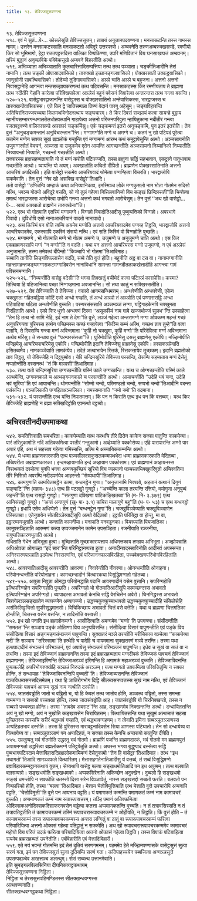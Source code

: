 ```yaml
---
title: १३. तेविज्जसुत्तवण्णना

---
```

१३. तेविज्जसुत्तवण्णना  
५१८. एवं मे सुतं…पे॰… कोसलेसूति तेविज्जसुत्तम्। तत्रायं अनुत्तानपदवण्णना। मनसाकटन्ति तस्स गामस्स नामम्। उत्तरेन मनसाकटस्साति मनसाकटतो अविदूरे उत्तरपस्से। अम्बवनेति तरुणअम्बरुक्खसण्डे, रमणीयो किर सो भूमिभागो, हेट्ठा रजतपट्टसदिसा वालिका विप्पकिण्णा, उपरि मणिवितानं विय घनसाखापत्तं अम्बवनम्। तस्मिं बुद्धानं अनुच्छविके पविवेकसुखे अम्बवने विहरतीति अत्थो।  
५१९. अभिञ्ञाता अभिञ्ञाताति कुलचारित्तादिसम्पत्तिया तत्थ तत्थ पञ्ञाता। चङ्कीतिआदीनि तेसं नामानि। तत्थ चङ्की ओपासादवासिको। तारुक्खो इच्छानङ्गलवासिको। पोक्खरसाती उक्कट्ठवासिको। जाणुसोणी सावत्थिवासिको। तोदेय्यो तुदिगामवासिको। अञ्ञे चाति अञ्ञे च बहुजना। अत्तनो अत्तनो निवासट्ठानेहि आगन्त्वा मन्तसज्झायकरणत्थं तत्थ पटिवसन्ति। मनसाकटस्स किर रमणीयताय ते ब्राह्मणा तत्थ नदीतीरे गेहानि कारेत्वा परिक्खिपापेत्वा अञ्ञेसं बहूनं पवेसनं निवारेत्वा अन्तरन्तरा तत्थ गन्त्वा वसन्ति।  
५२०-५२१. वासेट्ठभारद्वाजानन्ति वासेट्ठस्स च पोक्खरसातिनो अन्तेवासिकस्स, भारद्वाजस्स च तारुक्खन्तेवासिकस्स। एते किर द्वे जातिसम्पन्ना तिण्णं वेदानं पारगू अहेसुम्। जङ्घविहारन्ति अतिचिरनिसज्जपच्चया किलमथविनोदनत्थाय जङ्घचारम्। ते किर दिवसं सज्झायं कत्वा सायन्हे वुट्ठाय न्हानीयसम्भारगन्धमालतेलधोतवत्थानि गाहापेत्वा अत्तनो परिजनपरिवुता न्हायितुकामा नदीतीरं गन्त्वा रजतपट्टवण्णे वालिकासण्डे अपरापरं चङ्कमिंसु। एकं चङ्कमन्तं इतरो अनुचङ्कमि, पुन इतरं इतरोति। तेन वुत्तं ‘‘अनुचङ्कमन्तानं अनुविचरन्तान’’न्ति। मग्गामग्गेति मग्गे च अमग्गे च। कतमं नु खो पटिपदं पूरेत्वा कतमेन मग्गेन सक्का सुखं ब्रह्मलोकं गन्तुन्ति एवं मग्गामग्गं आरब्भ कथं समुट्ठापेसुन्ति अत्थो। अञ्जसायनोति उजुमग्गस्सेतं वेवचनं, अञ्जसा वा उजुकमेव एतेन आयन्ति आगच्छन्तीति अञ्जसायनो निय्यानिको निय्यातीति निय्यायन्तो निय्याति, गच्छन्तो गच्छतीति अत्थो।  
तक्करस्स ब्रह्मसहब्यतायाति यो तं मग्गं करोति पटिपज्जति, तस्स ब्रह्मुना सद्धिं सहभावाय, एकट्ठाने पातुभावाय गच्छतीति अत्थो। य्वायन्ति यो अयम्। अक्खातोति कथितो दीपितो। ब्राह्मणेन पोक्खरसातिनाति अत्तनो आचरियं अपदिसति। इति वासेट्ठो सकमेव आचरियवादं थोमेत्वा पग्गण्हित्वा विचरति। भारद्वाजोपि सकमेवाति। तेन वुत्तं ‘‘नेव खो असक्खि वासेट्ठो’’तिआदि।  
ततो वासेट्ठो ‘‘उभिन्नम्पि अम्हाकं कथा अनिय्यानिकाव, इमस्मिञ्च लोके मग्गकुसलो नाम भोता गोतमेन सदिसो नत्थि, भवञ्च गोतमो अविदूरे वसति, सो नो तुलं गहेत्वा निसिन्नवाणिजो विय कङ्खं छिन्दिस्सती’’ति चिन्तेत्वा तमत्थं भारद्वाजस्स आरोचेत्वा उभोपि गन्त्वा अत्तनो कथं भगवतो आरोचेसुम्। तेन वुत्तं ‘‘अथ खो वासेट्ठो…पे॰… य्वायं अक्खातो ब्राह्मणेन तारुक्खेना’’ति।  
५२२. एत्थ भो गोतमाति एतस्मिं मग्गामग्गे। विग्गहो विवादोतिआदीसु पुब्बुप्पत्तिको विग्गहो। अपरभागे विवादो। दुविधोपि एसो नानाआचरियानं वादतो नानावादो।  
५२३. अथ किस्मिं पन वोति त्वम्पि अयमेव मग्गोति अत्तनो आचरियवादमेव पग्गय्ह तिट्ठसि, भारद्वाजोपि अत्तनो आचरियवादमेव, एकस्सापि एकस्मिं संसयो नत्थि। एवं सति किस्मिं वो विग्गहोति पुच्छति।  
५२४. मग्गामग्गे , भो गोतमाति मग्गे भो गोतम अमग्गे च, उजुमग्गे च अनुजुमग्गे चाति अत्थो। एस किर एकब्राह्मणस्सापि मग्गं ‘‘न मग्गो’’ति न वदति। यथा पन अत्तनो आचरियस्स मग्गो उजुमग्गो, न एवं अञ्ञेसं अनुजानाति, तस्मा तमेवत्थं दीपेन्तो ‘‘किञ्चापि भो गोतमा’’तिआदिमाह।  
सब्बानि तानीति लिङ्गविपल्लासेन वदति, सब्बे तेति वुत्तं होति। बहूनीति अट्ठ वा दस वा। नानामग्गानीति महन्तामहन्तजङ्घमग्गसकटमग्गादिवसेन नानाविधानि सामन्ता गामनदीतळाकखेत्तादीहि आगन्त्वा गामं पविसनमग्गानि।  
५२५-५२६. ‘‘निय्यन्तीति वासेट्ठ वदेसी’’ति भगवा तिक्खत्तुं वचीभेदं कत्वा पटिञ्ञं कारापेसि। कस्मा? तित्थिया हि पटिजानित्वा पच्छा निग्गय्हमाना अवजानन्ति। सो तथा कातुं न सक्खिस्सतीति।  
५२७-५२९. तेव तेविज्जाति ते तेविज्जा। वकारो आगमसन्धिमत्तम्। अन्धवेणीति अन्धपवेणी, एकेन चक्खुमता गहितयट्ठिया कोटिं एको अन्धो गण्हति, तं अन्धं अञ्ञो तं अञ्ञोति एवं पण्णाससट्ठि अन्धा पटिपाटिया घटिता अन्धवेणीति वुच्चति। परम्परसंसत्ताति अञ्ञमञ्ञं लग्गा, यट्ठिगाहकेनपि चक्खुमता विरहिताति अत्थो। एको किर धुत्तो अन्धगणं दिस्वा ‘‘असुकस्मिं नाम गामे खज्जभोज्जं सुलभ’’न्ति उस्साहेत्वा ‘‘तेन हि तत्थ नो सामि नेहि, इदं नाम ते देमा’’ति वुत्ते, लञ्जं गहेत्वा अन्तरामग्गे मग्गा ओक्कम्म महन्तं गच्छं अनुपरिगन्त्वा पुरिमस्स हत्थेन पच्छिमस्स कच्छं गण्हापेत्वा ‘‘किञ्चि कम्मं अत्थि, गच्छथ ताव तुम्हे’’ति वत्वा पलायि, ते दिवसम्पि गन्त्वा मग्गं अविन्दमाना ‘‘कुहिं नो चक्खुमा, कुहिं मग्गो’’ति परिदेवित्वा मग्गं अविन्दमाना तत्थेव मरिंसु। ते सन्धाय वुत्तं ‘‘परम्परसंसत्ता’’ति। पुरिमोपीति पुरिमेसु दससु ब्राह्मणेसु एकोपि। मज्झिमोपीति मज्झिमेसु आचरियपाचरियेसु एकोपि। पच्छिमोपीति इदानि तेविज्जेसु ब्राह्मणेसु एकोपि। हस्सकञ्ञेवाति हसितब्बमेव। नामकञ्ञेवाति लामकंयेव। तदेतं अत्थाभावेन रित्तकं, रित्तकत्तायेव तुच्छकम्। इदानि ब्रह्मलोको ताव तिट्ठतु, यो तेविज्जेहि न दिट्ठपुब्बोव। येपि चन्दिमसूरिये तेविज्जा पस्सन्ति, तेसम्पि सहब्यताय मग्गं देसेतुं नप्पहोन्तीति दस्सनत्थं ‘‘तं किं मञ्ञसी’’तिआदिमाह।  
५३०. तत्थ यतो चन्दिमसूरिया उग्गच्छन्तीति यस्मिं काले उग्गच्छन्ति। यत्थ च ओग्गच्छन्तीति यस्मिं काले अत्थमेन्ति, उग्गमनकाले च अत्थङ्गमनकाले च पस्सन्तीति अत्थो। आयाचन्तीति ‘‘उदेहि भवं चन्द, उदेहि भवं सूरिया’’ति एवं आयाचन्ति। थोमयन्तीति ‘‘सोम्मो चन्दो, परिमण्डलो चन्दो, सप्पभो चन्दो’’तिआदीनि वदन्ता पसंसन्ति। पञ्जलिकाति पग्गहितअञ्जलिका। नमस्समानाति ‘‘नमो नमो’’ति वदमाना।  
५३१-५३२. यं पस्सन्तीति एत्थ यन्ति निपातमत्तम्। किं पन न किराति एत्थ इध पन किं वत्तब्बम्। यत्थ किर तेविज्जेहि ब्राह्मणेहि न ब्रह्मा सक्खिदिट्ठोति एवमत्थो दट्ठब्बो।  


## अचिरवतीनदीउपमाकथा

५४२. समतित्तिकाति समभरिता। काकपेय्याति यत्थ कत्थचि तीरे ठितेन काकेन सक्का पातुन्ति काकपेय्या। पारं तरितुकामोति नदिं अतिक्कमित्वा परतीरं गन्तुकामो। अव्हेय्याति पक्कोसेय्य। एहि पारापारन्ति अम्भो पार अपारं एहि, अथ मं सहसाव गहेत्वा गमिस्ससि, अत्थि मे अच्चायिककम्मन्ति अत्थो।  
५४४. ये धम्मा ब्राह्मणकारकाति एत्थ पञ्चसीलदसकुसलकम्मपथभेदा धम्मा ब्राह्मणकारकाति वेदितब्बा , तब्बिपरीता अब्राह्मणकारका। इन्दमव्हायामाति इन्दं अव्हायाम पक्कोसाम। एवं ब्राह्मणानं अव्हायनस्स निरत्थकतं दस्सेत्वा पुनपि भगवा अण्णवकुच्छियं सूरियो विय जलमानो पञ्चसतभिक्खुपरिवुतो अचिरवतिया तीरे निसिन्नो अपरम्पि नदीउपमंयेव आहरन्तो ‘‘सेय्यथापी’’तिआदिमाह।  
५४६. कामगुणाति कामयितब्बट्ठेन कामा, बन्धनट्ठेन गुणा। ‘‘अनुजानामि भिक्खवे, अहतानं वत्थानं दिगुणं सङ्घाटि’’न्ति (महाव॰ ३४८) एत्थ हि पटलट्ठो गुणट्ठो। ‘‘अच्चेन्ति काला तरयन्ति रत्तियो, वयोगुणा अनुपुब्बं जहन्ती’’ति एत्थ रासट्ठो गुणट्ठो। ‘‘सतगुणा दक्खिणा पाटिकङ्खितब्बा’’ति (म॰ नि॰ ३.३७९) एत्थ आनिसंसट्ठो गुणट्ठो। ‘‘अन्तं अन्तगुणं (खु॰ पा॰ ३.१) कयिरा मालागुणे बहू’’ति (ध॰ प॰ ५३) च एत्थ बन्धनट्ठो गुणट्ठो। इधापि एसेव अधिप्पेतो। तेन वुत्तं ‘‘बन्धनट्ठेन गुणा’’ति। चक्खुविञ्ञेय्याति चक्खुविञ्ञाणेन पस्सितब्बा। एतेनुपायेन सोतविञ्ञेय्यादीसुपि अत्थो वेदितब्बो। इट्ठाति परियिट्ठा वा होन्तु, मा वा, इट्ठारम्मणभूताति अत्थो। कन्ताति कामनीया। मनापाति मनवड्ढनका। पियरूपाति पियजातिका। कामूपसञ्हिताति आरम्मणं कत्वा उप्पज्जमानेन कामेन उपसञ्हिता। रजनीयाति रञ्जनीया, रागुप्पत्तिकारणभूताति अत्थो।  
गधिताति गेधेन अभिभूता हुत्वा। मुच्छिताति मुच्छाकारप्पत्ताय अधिमत्तकाय तण्हाय अभिभूता। अज्झोपन्नाति अधिओपन्ना ओगाळ्हा ‘‘इदं सार’’न्ति परिनिट्ठानप्पत्ता हुत्वा। अनादीनवदस्साविनोति आदीनवं अपस्सन्ता। अनिस्सरणपञ्ञाति इदमेत्थ निस्सरणन्ति, एवं परिजाननपञ्ञाविरहिता, पच्चवेक्खणपरिभोगविरहिताति अत्थो।  
५४८. आवरणातिआदीसु आवरन्तीति आवरणा। निवारेन्तीति नीवरणा। ओनन्धन्तीति ओनाहना। परियोनन्धन्तीति परियोनाहना। कामच्छन्दादीनं वित्थारकथा विसुद्धिमग्गतो गहेतब्बा।  
५४९-५५०. आवुता निवुता ओनद्धा परियोनद्धाति पदानि आवरणादीनं वसेन वुत्तानि। सपरिग्गहोति इत्थिपरिग्गहेन सपरिग्गहोति पुच्छति। अपरिग्गहो भो गोतमातिआदीसुपि कामच्छन्दस्स अभावतो इत्थिपरिग्गहेन अपरिग्गहो। ब्यापादस्स अभावतो केनचि सद्धिं वेरचित्तेन अवेरो। थिनमिद्धस्स अभावतो चित्तगेलञ्ञसङ्खातेन ब्यापज्जेन अब्यापज्जो। उद्धच्चकुक्कुच्चाभावतो उद्धच्चकुक्कुच्चादीहि संकिलेसेहि असंकिलिट्ठचित्तो सुपरिसुद्धमानसो। विचिकिच्छाय अभावतो चित्तं वसे वत्तेति। यथा च ब्राह्मणा चित्तगतिका होन्तीति, चित्तस्स वसेन वत्तन्ति, न तादिसोति वसवत्ती।  
५५२. इध खो पनाति इध ब्रह्मलोकमग्गे। आसीदित्वाति अमग्गमेव ‘‘मग्गो’’ति उपगन्त्वा। संसीदन्तीति ‘‘समतल’’न्ति सञ्ञाय पङ्कं ओतिण्णा विय अनुप्पविसन्ति। संसीदित्वा विसारं पापुणन्तीति एवं पङ्के विय संसीदित्वा विसारं अङ्गमङ्गसंभञ्जनं पापुणन्ति। सुक्खतरं मञ्ञे तरन्तीति मरीचिकाय वञ्चेत्वा ‘‘काकपेय्या नदी’’ति सञ्ञाय ‘‘तरिस्सामा’’ति हत्थेहि च पादेहि च वायममाना सुक्खतरणं मञ्ञे तरन्ति। तस्मा यथा हत्थपादादीनं संभञ्जनं परिभञ्जनं, एवं अपायेसु संभञ्जनं परिभञ्जनं पापुणन्ति। इधेव च सुखं वा सातं वा न लभन्ति। तस्मा इदं तेविज्जानं ब्राह्मणानन्ति तस्मा इदं ब्रह्मसहब्यताय मग्गदीपकं तेविज्जकं पावचनं तेविज्जानं ब्राह्मणानम्। तेविज्जाइरिणन्ति तेविज्जाअरञ्ञं इरिणन्ति हि अगामकं महाअरञ्ञं वुच्चति। तेविज्जाविवनन्ति पुप्फफलेहि अपरिभोगरुक्खेहि सञ्छन्नं निरुदकं अरञ्ञम्। यत्थ मग्गतो उक्कमित्वा परिवत्तितुम्पि न सक्का होन्ति, तं सन्धायाह ‘‘तेविज्जाविवनन्तिपि वुच्चती’’ति। तेविज्जाब्यसनन्ति तेविज्जानं पञ्चविधब्यसनसदिसमेतम्। यथा हि ञातिरोगभोग दिट्ठि सीलब्यसनप्पत्तस्स सुखं नाम नत्थि, एवं तेविज्जानं तेविज्जकं पावचनं आगम्म सुखं नाम नत्थीति दस्सेति।  
५५४. जातसंवड्ढोति जातो च वड्ढितो च, यो हि केवलं तत्थ जातोव होति, अञ्ञत्थ वड्ढितो, तस्स समन्ता गाममग्गा न सब्बसो पच्चक्खा होन्ति, तस्मा जातसंवड्ढोति आह। जातसंवड्ढोपि यो चिरनिक्खन्तो, तस्स न सब्बसो पच्चक्खा होन्ति। तस्मा ‘‘तावदेव अवसट’’न्ति आह, तङ्खणमेव निक्खन्तन्ति अत्थो। दन्धायितत्तन्ति अयं नु खो मग्गो, अयं न नुखोति कङ्खावसेन चिरायितत्तम्। वित्थायितत्तन्ति यथा सुखुमं अत्थजातं सहसा पुच्छितस्स कस्सचि सरीरं थद्धभावं गण्हाति, एवं थद्धभावग्गहणम्। न त्वेवाति इमिना सब्बञ्ञुतञ्ञाणस्स अप्पटिहतभावं दस्सेति। तस्स हि पुरिसस्स मारावट्टनादिवसेन सिया ञाणस्स पटिघातो। तेन सो दन्धायेय्य वा वित्थायेय्य वा। सब्बञ्ञुतञ्ञाणं पन अप्पटिहतं, न सक्का तस्स केनचि अन्तरायो कातुन्ति दीपेति।  
५५५. उल्लुम्पतु भवं गोतमोति उद्धरतु भवं गोतमो। ब्राह्मणिं पजन्ति ब्राह्मणदारकं, भवं गोतमो मम ब्राह्मणपुत्तं अपायमग्गतो उद्धरित्वा ब्रह्मलोकमग्गे पतिट्ठपेतूति अत्थो। अथस्स भगवा बुद्धुप्पादं दस्सेत्वा सद्धिं पुब्बभागपटिपदाय मेत्ताविहारादिब्रह्मलोकगामिमग्गं देसेतुकामो ‘‘तेन हि वासेट्ठा’’तिआदिमाह। तत्थ ‘‘इध तथागतो’’तिआदि सामञ्ञफले वित्थारितम्। मेत्तासहगतेनातिआदीसु यं वत्तब्बं, तं सब्बं विसुद्धिमग्गे ब्रह्मविहारकम्मट्ठानकथायं वुत्तम्। सेय्यथापि वासेट्ठ बलवा सङ्खधमोतिआदि पन इध अपुब्बम्। तत्थ बलवाति बलसम्पन्नो। सङ्खधमोति सङ्खधमको। अप्पकसिरेनाति अकिच्छेन अदुक्खेन। दुब्बलो हि सङ्खधमो सङ्खं धमन्तोपि न सक्कोति चतस्सो दिसा सरेन विञ्ञापेतुं, नास्स सङ्खसद्दो सब्बतो फरति। बलवतो पन विप्फारिको होति, तस्मा ‘‘बलवा’’तिआदिमाह। मेत्ताय चेतोविमुत्तियाति एत्थ मेत्ताति वुत्ते उपचारोपि अप्पनापि वट्टति, ‘‘चेत्तोविमुत्ती’’ति वुत्ते पन अप्पनाव वट्टति। यं पमाणकतं कम्मन्ति पमाणकतं कम्मं नाम कामावचरं वुच्चति। अप्पमाणकतं कम्मं नाम रूपारूपावचरम्। तञ्हि पमाणं अतिक्कमित्वा ओदिस्सकअनोदिस्सकदिसाफरणवसेन वड्ढेत्वा कतत्ता अप्पमाणकतन्ति वुच्चति। न तं तत्रावसिस्सति न तं तत्रावतिट्ठतीति तं कामावचरकम्मं तस्मिं रूपावचरारूपावचरकम्मे न ओहीयति, न तिट्ठति। किं वुत्तं होति – तं कामावचरकम्मं तस्स रूपारूपावचरकम्मस्स अन्तरा लग्गितुं वा ठातुं वा रूपारूपावचरकम्मं फरित्वा परियादियित्वा अत्तनो ओकासं गहेत्वा पतिट्ठातुं न सक्कोति। अथ खो रूपावचरारूपावचरकम्ममेव कामावचरं महोघो विय परित्तं उदकं फरित्वा परियादियित्वा अत्तनो ओकासं गहेत्वा तिट्ठति। तस्स विपाकं पटिबाहित्वा सयमेव ब्रह्मसहब्यतं उपनेतीति। एवंविहारीति एवं मेत्तादिविहारी।  
५५९. एते मयं भवन्तं गोतमन्ति इदं तेसं दुतियं सरणगमनम्। पठममेव हेते मज्झिमपण्णासके वासेट्ठसुत्तं सुत्वा सरणं गता, इमं पन तेविज्जसुत्तं सुत्वा दुतियम्पि सरणं गता। कतिपाहच्चयेन पब्बजित्वा अग्गञ्ञसुत्ते उपसम्पदञ्चेव अरहत्तञ्च अलत्थुम्। सेसं सब्बत्थ उत्तानमेवाति।  
इति सुमङ्गलविलासिनिया दीघनिकायट्ठकथायम्  
तेविज्जसुत्तवण्णना निट्ठिता।  
निट्ठिता च तेरससुत्तपटिमण्डितस्स सीलक्खन्धवग्गस्स  
अत्थवण्णनाति।  
सीलक्खन्धवग्गट्ठकथा निट्ठिता।  